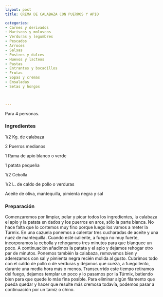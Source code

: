 ```yaml
---
layout: post
title: CREMA DE CALABAZA CON PUERROS Y APIO

categories:
- Carnes y derivados
- Mariscos y moluscos
- Verduras y legumbres
- Pescados
- Arroces
- Salsas
- Postres y dulces
- Huevos y lacteos
- Pastas
- Entrantes y bocadillos
- Frutas
- Sopas y cremas
- Ensaladas
- Setas y hongos
 


---
```


Para 4 personas.

<h3>Ingredientes</h3>

1/2 Kg. de calabaza

2 Puerros medianos

1 Rama de apio blanco o verde

1 patata pequeña

1/2 Cebolla

1/2 L. de caldo de pollo o verduras

Aceite de oliva, mantequilla, pimienta negra y sal

<h3>Preparación</h3>

Comenzaremos por limpiar, pelar y picar todos los ingredientes, la calabaza el apio y la patata en dados y los puerros en aros, sólo la parte blanca. No hace falta que lo cortemos muy fino porque luego los vamos a meter la Túrmix. En una cazuela ponemos a calentar tres cucharadas de aceite y una nuez de mantequilla. Cuando esté caliente, a fuego no muy fuerte, incorporamos la cebolla y rehogamos tres minutos para que blanquee un poco. A continuación añadimos la patata y el apio y dejamos rehogar otro par de minutos. Ponemos también la calabaza, removemos bien y aderezamos con sal y pimienta negra recién molida al gusto. Cubrimos todo con el caldo de pollo o de verduras y dejamos que cueza, a fuego lento, durante una media hora más o menos. Transcurrido este tiempo retiramos del fuego, dejamos templar un poco y lo pasamos por la Túrmix, batiendo bien para que quede lo más fina posible. Para eliminar algún filamento que pueda quedar y hacer que resulte más cremosa todavía, podemos pasar a continuación por un tamiz o chino.

